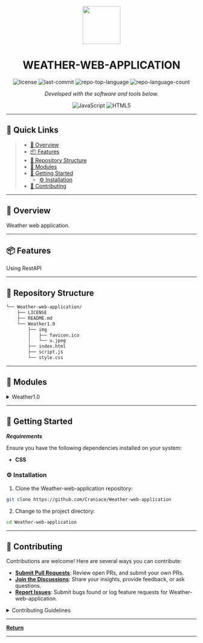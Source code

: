 <p align="center">
  <img src="https://cdn-icons-png.flaticon.com/512/6295/6295417.png" width="100" />
</p>
<p align="center">
    <h1 align="center">WEATHER-WEB-APPLICATION</h1>
</p>
<p align="center">
	<img src="https://img.shields.io/github/license/Craniace/Weather-web-application?style=flat&color=0080ff" alt="license">
	<img src="https://img.shields.io/github/last-commit/Craniace/Weather-web-application?style=flat&logo=git&logoColor=white&color=0080ff" alt="last-commit">
	<img src="https://img.shields.io/github/languages/top/Craniace/Weather-web-application?style=flat&color=0080ff" alt="repo-top-language">
	<img src="https://img.shields.io/github/languages/count/Craniace/Weather-web-application?style=flat&color=0080ff" alt="repo-language-count">
<p>
<p align="center">
		<em>Developed with the software and tools below.</em>
</p>
<p align="center">
	<img src="https://img.shields.io/badge/JavaScript-F7DF1E.svg?style=flat&logo=JavaScript&logoColor=black" alt="JavaScript">
	<img src="https://img.shields.io/badge/HTML5-E34F26.svg?style=flat&logo=HTML5&logoColor=white" alt="HTML5">
</p>
<hr>

## 🔗 Quick Links

> - [📍 Overview](#-overview)
> - [📦 Features](#-features)
> - [📂 Repository Structure](#-repository-structure)
> - [🧩 Modules](#-modules)
> - [🚀 Getting Started](#-getting-started)
>   - [⚙️ Installation](#️-installation)
> - [🤝 Contributing](#-contributing)

---

## 📍 Overview

Weather web application.

---

## 📦 Features

Using RestAPI

---

## 📂 Repository Structure

```sh
└── Weather-web-application/
    ├── LICENSE
    ├── README.md
    └── Weather1.0
        ├── img
        │   ├── favicon.ico
        │   └── u.jpeg
        ├── index.html
        ├── script.js
        └── style.css
```

---

## 🧩 Modules

<details closed><summary>Weather1.0</summary>

| File                                                                                                | Summary                                           |
| ---                                                                                                 | ---                                               |
| [index.html](https://github.com/Craniace/Weather-web-application/blob/master/Weather1.0/index.html) | HTTP error 401 for prompt `Weather1.0/index.html` |
| [style.css](https://github.com/Craniace/Weather-web-application/blob/master/Weather1.0/style.css)   | HTTP error 401 for prompt `Weather1.0/style.css`  |
| [script.js](https://github.com/Craniace/Weather-web-application/blob/master/Weather1.0/script.js)   | HTTP error 401 for prompt `Weather1.0/script.js`  |

</details>

---

## 🚀 Getting Started

***Requirements***

Ensure you have the following dependencies installed on your system:

* **CSS**

### ⚙️ Installation

1. Clone the Weather-web-application repository:

```sh
git clone https://github.com/Craniace/Weather-web-application
```

2. Change to the project directory:

```sh
cd Weather-web-application
```
---

## 🤝 Contributing

Contributions are welcome! Here are several ways you can contribute:

- **[Submit Pull Requests](https://github.com/Craniace/Weather-web-application/blob/main/CONTRIBUTING.md)**: Review open PRs, and submit your own PRs.
- **[Join the Discussions](https://github.com/Craniace/Weather-web-application/discussions)**: Share your insights, provide feedback, or ask questions.
- **[Report Issues](https://github.com/Craniace/Weather-web-application/issues)**: Submit bugs found or log feature requests for Weather-web-application.

<details closed>
    <summary>Contributing Guidelines</summary>

1. **Fork the Repository**: Start by forking the project repository to your GitHub account.
2. **Clone Locally**: Clone the forked repository to your local machine using a Git client.
   ```sh
   git clone https://github.com/Craniace/Weather-web-application
   ```
3. **Create a New Branch**: Always work on a new branch, giving it a descriptive name.
   ```sh
   git checkout -b new-feature-x
   ```
4. **Make Your Changes**: Develop and test your changes locally.
5. **Commit Your Changes**: Commit with a clear message describing your updates.
   ```sh
   git commit -m 'Implemented new feature x.'
   ```
6. **Push to GitHub**: Push the changes to your forked repository.
   ```sh
   git push origin new-feature-x
   ```
7. **Submit a Pull Request**: Create a PR against the original project repository. Clearly describe the changes and their motivations.

Once your PR is reviewed and approved, it will be merged into the main branch.

</details>

---

[**Return**](#-quick-links)

---
